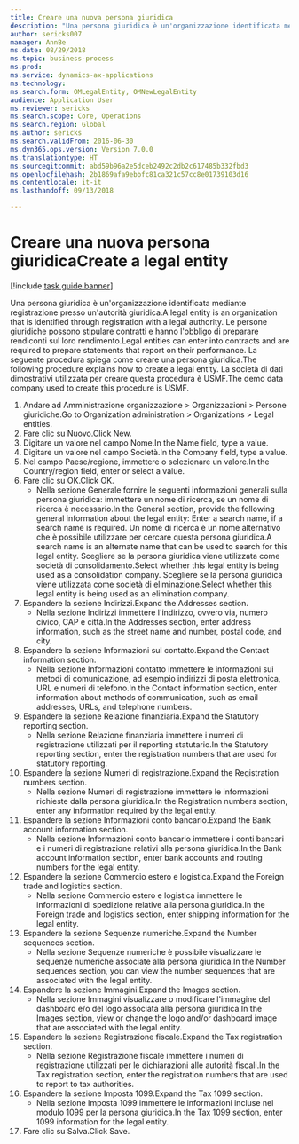 ```yaml
--- 
title: Creare una nuova persona giuridica
description: "Una persona giuridica è un'organizzazione identificata mediante registrazione presso un'autorità giuridica."
author: sericks007
manager: AnnBe
ms.date: 08/29/2018
ms.topic: business-process
ms.prod: 
ms.service: dynamics-ax-applications
ms.technology: 
ms.search.form: OMLegalEntity, OMNewLegalEntity
audience: Application User
ms.reviewer: sericks
ms.search.scope: Core, Operations
ms.search.region: Global
ms.author: sericks
ms.search.validFrom: 2016-06-30
ms.dyn365.ops.version: Version 7.0.0
ms.translationtype: HT
ms.sourcegitcommit: abd59b96a2e5dceb2492c2db2c617485b332fbd3
ms.openlocfilehash: 2b1869afa9ebbfc81ca321c57cc8e01739103d16
ms.contentlocale: it-it
ms.lasthandoff: 09/13/2018

---
```

# <a name="create-a-legal-entity"></a><span data-ttu-id="7d4bb-103">Creare una nuova persona giuridica</span><span class="sxs-lookup"><span data-stu-id="7d4bb-103">Create a legal entity</span></span>

[!include [task guide banner](../../includes/task-guide-banner.md)]

<span data-ttu-id="7d4bb-104">Una persona giuridica è un'organizzazione identificata mediante registrazione presso un'autorità giuridica.</span><span class="sxs-lookup"><span data-stu-id="7d4bb-104">A legal entity is an organization that is identified through registration with a legal authority.</span></span> <span data-ttu-id="7d4bb-105">Le persone giuridiche possono stipulare contratti e hanno l'obbligo di preparare rendiconti sul loro rendimento.</span><span class="sxs-lookup"><span data-stu-id="7d4bb-105">Legal entities can enter into contracts and are required to prepare statements that report on their performance.</span></span> <span data-ttu-id="7d4bb-106">La seguente procedura spiega come creare una persona giuridica.</span><span class="sxs-lookup"><span data-stu-id="7d4bb-106">The following procedure explains how to create a legal entity.</span></span> <span data-ttu-id="7d4bb-107">La società di dati dimostrativi utilizzata per creare questa procedura è USMF.</span><span class="sxs-lookup"><span data-stu-id="7d4bb-107">The demo data company used to create this procedure is USMF.</span></span>

1. <span data-ttu-id="7d4bb-108">Andare ad Amministrazione organizzazione > Organizzazioni > Persone giuridiche.</span><span class="sxs-lookup"><span data-stu-id="7d4bb-108">Go to Organization administration > Organizations > Legal entities.</span></span>
2. <span data-ttu-id="7d4bb-109">Fare clic su Nuovo.</span><span class="sxs-lookup"><span data-stu-id="7d4bb-109">Click New.</span></span>
3. <span data-ttu-id="7d4bb-110">Digitare un valore nel campo Nome.</span><span class="sxs-lookup"><span data-stu-id="7d4bb-110">In the Name field, type a value.</span></span>
4. <span data-ttu-id="7d4bb-111">Digitare un valore nel campo Società.</span><span class="sxs-lookup"><span data-stu-id="7d4bb-111">In the Company field, type a value.</span></span>
5. <span data-ttu-id="7d4bb-112">Nel campo Paese/regione, immettere o selezionare un valore.</span><span class="sxs-lookup"><span data-stu-id="7d4bb-112">In the Country/region field, enter or select a value.</span></span>
6. <span data-ttu-id="7d4bb-113">Fare clic su OK.</span><span class="sxs-lookup"><span data-stu-id="7d4bb-113">Click OK.</span></span>
    * <span data-ttu-id="7d4bb-114">Nella sezione Generale fornire le seguenti informazioni generali sulla persona giuridica: immettere un nome di ricerca, se un nome di ricerca è necessario.</span><span class="sxs-lookup"><span data-stu-id="7d4bb-114">In the General section, provide the following general information about the legal entity: Enter a search name, if a search name is required.</span></span> <span data-ttu-id="7d4bb-115">Un nome di ricerca è un nome alternativo che è possibile utilizzare per cercare questa persona giuridica.</span><span class="sxs-lookup"><span data-stu-id="7d4bb-115">A search name is an alternate name that can be used to search for this legal entity.</span></span> <span data-ttu-id="7d4bb-116">Scegliere se la persona giuridica viene utilizzata come società di consolidamento.</span><span class="sxs-lookup"><span data-stu-id="7d4bb-116">Select whether this legal entity is being used as a consolidation company.</span></span> <span data-ttu-id="7d4bb-117">Scegliere se la persona giuridica viene utilizzata come società di eliminazione.</span><span class="sxs-lookup"><span data-stu-id="7d4bb-117">Select whether this legal entity is being used as an elimination company.</span></span>  
7. <span data-ttu-id="7d4bb-118">Espandere la sezione Indirizzi.</span><span class="sxs-lookup"><span data-stu-id="7d4bb-118">Expand the Addresses section.</span></span>
    * <span data-ttu-id="7d4bb-119">Nella sezione Indirizzi immettere l'indirizzo, ovvero via, numero civico, CAP e città.</span><span class="sxs-lookup"><span data-stu-id="7d4bb-119">In the Addresses section, enter address information, such as the street name and number, postal code, and city.</span></span>  
8. <span data-ttu-id="7d4bb-120">Espandere la sezione Informazioni sul contatto.</span><span class="sxs-lookup"><span data-stu-id="7d4bb-120">Expand the Contact information section.</span></span>
    * <span data-ttu-id="7d4bb-121">Nella sezione Informazioni contatto immettere le informazioni sui metodi di comunicazione, ad esempio indirizzi di posta elettronica, URL e numeri di telefono.</span><span class="sxs-lookup"><span data-stu-id="7d4bb-121">In the Contact information section, enter information about methods of communication, such as email addresses, URLs, and telephone numbers.</span></span>  
9. <span data-ttu-id="7d4bb-122">Espandere la sezione Relazione finanziaria.</span><span class="sxs-lookup"><span data-stu-id="7d4bb-122">Expand the Statutory reporting section.</span></span>
    * <span data-ttu-id="7d4bb-123">Nella sezione Relazione finanziaria immettere i numeri di registrazione utilizzati per il reporting statutario.</span><span class="sxs-lookup"><span data-stu-id="7d4bb-123">In the Statutory reporting section, enter the registration numbers that are used for statutory reporting.</span></span>  
10. <span data-ttu-id="7d4bb-124">Espandere la sezione Numeri di registrazione.</span><span class="sxs-lookup"><span data-stu-id="7d4bb-124">Expand the Registration numbers section.</span></span>
    * <span data-ttu-id="7d4bb-125">Nella sezione Numeri di registrazione immettere le informazioni richieste dalla persona giuridica.</span><span class="sxs-lookup"><span data-stu-id="7d4bb-125">In the Registration numbers section, enter any information required by the legal entity.</span></span>  
11. <span data-ttu-id="7d4bb-126">Espandere la sezione Informazioni conto bancario.</span><span class="sxs-lookup"><span data-stu-id="7d4bb-126">Expand the Bank account information section.</span></span>
    * <span data-ttu-id="7d4bb-127">Nella sezione Informazioni conto bancario immettere i conti bancari e i numeri di registrazione relativi alla persona giuridica.</span><span class="sxs-lookup"><span data-stu-id="7d4bb-127">In the Bank account information section, enter bank accounts and routing numbers for the legal entity.</span></span>  
12. <span data-ttu-id="7d4bb-128">Espandere la sezione Commercio estero e logistica.</span><span class="sxs-lookup"><span data-stu-id="7d4bb-128">Expand the Foreign trade and logistics section.</span></span>
    * <span data-ttu-id="7d4bb-129">Nella sezione Commercio estero e logistica immettere le informazioni di spedizione relative alla persona giuridica.</span><span class="sxs-lookup"><span data-stu-id="7d4bb-129">In the Foreign trade and logistics section, enter shipping information for the legal entity.</span></span>  
13. <span data-ttu-id="7d4bb-130">Espandere la sezione Sequenze numeriche.</span><span class="sxs-lookup"><span data-stu-id="7d4bb-130">Expand the Number sequences section.</span></span>
    * <span data-ttu-id="7d4bb-131">Nella sezione Sequenze numeriche è possibile visualizzare le sequenze numeriche associate alla persona giuridica.</span><span class="sxs-lookup"><span data-stu-id="7d4bb-131">In the Number sequences section, you can view the number sequences that are associated with the legal entity.</span></span>  
14. <span data-ttu-id="7d4bb-132">Espandere la sezione Immagini.</span><span class="sxs-lookup"><span data-stu-id="7d4bb-132">Expand the Images section.</span></span>
    * <span data-ttu-id="7d4bb-133">Nella sezione Immagini visualizzare o modificare l'immagine del dashboard e/o del logo associata alla persona giuridica.</span><span class="sxs-lookup"><span data-stu-id="7d4bb-133">In the Images section, view or change the logo and/or dashboard image that are associated with the legal entity.</span></span>  
15. <span data-ttu-id="7d4bb-134">Espandere la sezione Registrazione fiscale.</span><span class="sxs-lookup"><span data-stu-id="7d4bb-134">Expand the Tax registration section.</span></span>
    * <span data-ttu-id="7d4bb-135">Nella sezione Registrazione fiscale immettere i numeri di registrazione utilizzati per le dichiarazioni alle autorità fiscali.</span><span class="sxs-lookup"><span data-stu-id="7d4bb-135">In the Tax registration section, enter the registration numbers that are used to report to tax authorities.</span></span>  
16. <span data-ttu-id="7d4bb-136">Espandere la sezione Imposta 1099.</span><span class="sxs-lookup"><span data-stu-id="7d4bb-136">Expand the Tax 1099 section.</span></span>
    * <span data-ttu-id="7d4bb-137">Nella sezione Imposta 1099 immettere le informazioni incluse nel modulo 1099 per la persona giuridica.</span><span class="sxs-lookup"><span data-stu-id="7d4bb-137">In the Tax 1099 section, enter 1099 information for the legal entity.</span></span>  
17. <span data-ttu-id="7d4bb-138">Fare clic su Salva.</span><span class="sxs-lookup"><span data-stu-id="7d4bb-138">Click Save.</span></span>


